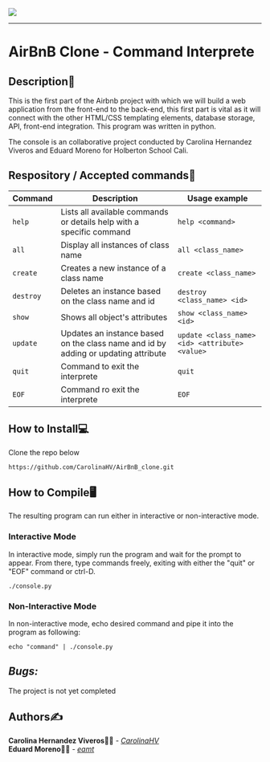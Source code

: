 ![ ](https://i.ibb.co/s5TYBNP/HBNB.png)

-------------------------------------------------

# **AirBnB Clone - Command Interprete**

## **Description:memo:**

This is the first part of the Airbnb project with which we will build a web application from the front-end to the back-end, this first part is vital as it will connect with the other HTML/CSS templating elements, database storage, API, front-end integration. This program was written in python.

The console is an collaborative project conducted by Carolina Hernandez Viveros and Eduard Moreno for Holberton School Cali.

## **Respository / Accepted commands:bookmark_tabs:**

| Command   | Description | Usage example |
| --------- | ----------- | ------- |
| `help`      | Lists all available commands or details help with a specific command | `help <command>` |
| `all`       | Display all instances of class name | `all <class_name>` |
| `create`    | Creates a new instance of a class name | `create <class_name>` |
| `destroy`   | Deletes an instance based on the class name and id  | `destroy <class_name> <id>` |
| `show`      | Shows all object's attributes | `show <class_name> <id>` |
| `update`    | Updates an instance based on the class name and id by adding or updating attribute | `update <class_name> <id> <attribute> <value>` |
| `quit`      | Command to exit the interprete | `quit` |
| `EOF`       | Command ro exit the interprete | `EOF` |
    

## **How to Install:computer:**

Clone the repo below

`https://github.com/CarolinaHV/AirBnB_clone.git` 

## **How to Compile:desktop_computer:**

The resulting program can run either in interactive or non-interactive mode.

### **Interactive Mode**

In interactive mode, simply run the program and wait for the prompt to appear. From there, type commands freely, exiting with either the "quit" or "EOF" command or ctrl-D.

`./console.py`

### **Non-Interactive Mode**

In non-interactive mode, echo desired command and pipe it into the program as following:

`echo "command" | ./console.py`

## *Bugs:*
The project is not yet completed


## **Authors:writing_hand:** 

**Carolina Hernandez Viveros:woman_technologist:** - [*CarolinaHV*](https://github.com/CarolinaHV)\
**Eduard Moreno:man_technologist:** - [*eamt*](https://github.com/eamt)
